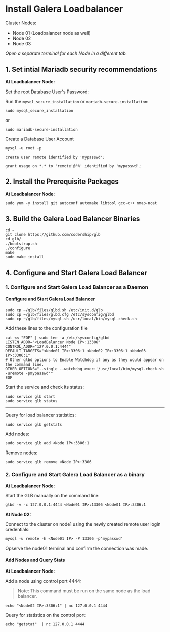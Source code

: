 # Install Galera Loadbalancer

<!--
https://proxysql.com/
 -->
Cluster Nodes:
- Node 01 (Loadbalancer node as well)
- Node 02
- Node 03
 
 _Open a separate terminal for each Node in a different tab._

## 1. Set intial Mariadb security recommendations

**At Loadbalancer Node:**

Set the root Database User's Password:

Run the `mysql_secure_installation` or `mariadb-secure-installation`:
```
sudo mysql_secure_installation
```
or 
```
sudo mariadb-secure-installation
```
Create a Database User Account
```
mysql -u root -p
```

```
create user remote identified by 'mypasswd';

grant usage on *.* to 'remote'@'%' identified by 'mypasswd';
```

## 2. Install the Prerequisite Packages 
**At Loadbalancer Node:**

```
sudo yum -y install git autoconf automake libtool gcc-c++ nmap-ncat
```

## 3. Build the Galera Load Balancer Binaries
```
cd ~
git clone https://github.com/codership/glb
cd glb/
./bootstrap.sh
./configure
make
sudo make install

```
## 4. Configure and Start Galera Load Balancer

### 1. Configure and Start Galera Load Balancer as a Daemon
<!-- #### Build the Galera Load Balancer Binaries
**At Loadbalancer Node:**
Clone the GitHub repository:

```
git clone https://github.com/codership/glb
cd glb/
./bootstrap.sh
./configure
make
sudo make install

```
-->

#### Configure and Start Galera Load Balancer
```
sudo cp ~/glb/files/glbd.sh /etc/init.d/glb
sudo cp ~/glb/files/glbd.cfg /etc/sysconfig/glbd
sudo cp ~/glb/files/mysql.sh /usr/local/bin/mysql-check.sh
```

Add these lines to the configuration file
```
cat << "EOF" | sudo tee -a /etc/sysconfig/glbd
LISTEN_ADDR="<LoadBalancer Node IP>:13306"
CONTROL_ADDR="127.0.0.1:4444"
DEFAULT_TARGETS="<Node01 IP>:3306:1 <Node02 IP>:3306:1 <Node03 IP>:3306:1"
# Other glbd options to Enable Watchdog if any as they would appear on the command line.
OTHER_OPTIONS="--single --watchdog exec:'/usr/local/bin/mysql-check.sh -uremote -pmypasswd'" 
EOF
```

Start the service and check its status:
```
sudo service glb start
sudo service glb status
```

---
Query for load balancer statistics:
```
sudo service glb getstats
```

Add nodes:
```
sudo service glb add <Node IP>:3306:1
```
Remove nodes:
```
sudo service glb remove <Node IP>:3306
```


### 2. Configure and Start Galera Load Balancer as a binary
**At Loadbalancer Node:**

Start the GLB manually on the command line:
```
glbd -v -c 127.0.0.1:4444 <Node01 IP>:13306 <Node01 IP>:3306:1
```
**At Node 02:**

Connect to the cluster on node1 using the newly created remote user login credentials:
```
mysql -u remote -h <Node01 IP> -P 13306 -p'mypasswd'
```
Opserve the node01 terminal and confirm the connection was made.


#### Add Nodes and Query Stats
**At Loadbalancer Node:**

Add a node using control port 4444:

> Note: This command must be run on the same node as the load balancer.
```
echo "<Node02 IP>:3306:1" | nc 127.0.0.1 4444
```

Query for statistics on the control port:
```
echo "getstat"  | nc 127.0.0.1 4444
```
